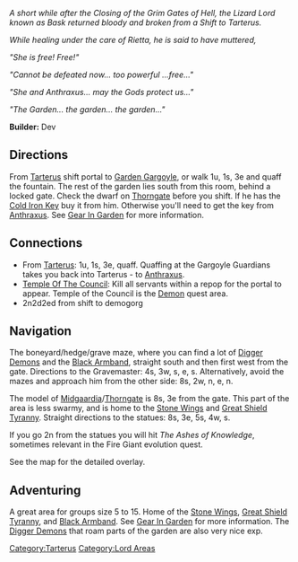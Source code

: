 *A short while after the Closing of the Grim Gates of Hell, the Lizard
Lord known as Bask returned bloody and broken from a Shift to Tarterus.*

*While healing under the care of Rietta, he is said to have muttered,*

*"She is free! Free!"*

*"Cannot be defeated now... too powerful ...free..."*

*"She and Anthraxus... may the Gods protect us..."*

*"The Garden... the garden... the garden..."*

**Builder:** Dev

## Directions

From [Tarterus](:Category:Tarterus "wikilink") shift portal to [Garden
Gargoyle](Garden_Gargoyle "wikilink"), or walk 1u, 1s, 3e and quaff the
fountain. The rest of the garden lies south from this room, behind a
locked gate. Check the dwarf on
[Thorngate](:Category:Thorngate "wikilink") before you shift. If he has
the [Cold Iron Key](Cold_Iron_Key "wikilink") buy it from him. Otherwise
you'll need to get the key from [Anthraxus](Anthraxus "wikilink"). See
[Gear In Garden](:Category:Gear_In_Garden "wikilink") for more
information.

## Connections

-   From [Tarterus](:Category:Tarterus "wikilink"): 1u, 1s, 3e, quaff.
    Quaffing at the Gargoyle Guardians takes you back into Tarterus - to
    [Anthraxus](Anthraxus "wikilink").
-   [Temple Of The Council](:Category:Temple_Of_The_Council "wikilink"):
    Kill all servants within a repop for the portal to appear. Temple of
    the Council is the [Demon](Demon "wikilink") quest area.
-   2n2d2ed from shift to demogorg

## Navigation

The boneyard/hedge/grave maze, where you can find a lot of [Digger
Demons](Digger_Demon "wikilink") and the [Black
Armband](Black_Armband "wikilink"), straight south and then first west
from the gate. Directions to the Gravemaster: 4s, 3w, s, e, s.
Alternatively, avoid the mazes and approach him from the other side: 8s,
2w, n, e, n.

The model of
[Midgaardia](:Category:Midgaardia "wikilink")/[Thorngate](:Category:Thorngate "wikilink")
is 8s, 3e from the gate. This part of the area is less swarmy, and is
home to the [Stone Wings](Stone_Wings "wikilink") and [Great Shield
Tyranny](Great_Shield_Tyranny "wikilink"). Straight directions to the
statues: 8s, 3e, 5s, 4w, s.

If you go 2n from the statues you will hit *The Ashes of Knowledge*,
sometimes relevant in the Fire Giant evolution quest.

See the map for the detailed overlay.

## Adventuring

A great area for groups size 5 to 15. Home of the [Stone
Wings](Stone_Wings "wikilink"), [Great Shield
Tyranny](Great_Shield_Tyranny "wikilink"), and [Black
Armband](Black_Armband "wikilink"). See [Gear In
Garden](:Category:Gear_In_Garden "wikilink") for more information. The
[Digger Demons](Digger_Demon "wikilink") that roam parts of the garden
are also very nice exp.

[Category:Tarterus](Category:Tarterus "wikilink") [Category:Lord
Areas](Category:Lord_Areas "wikilink")
